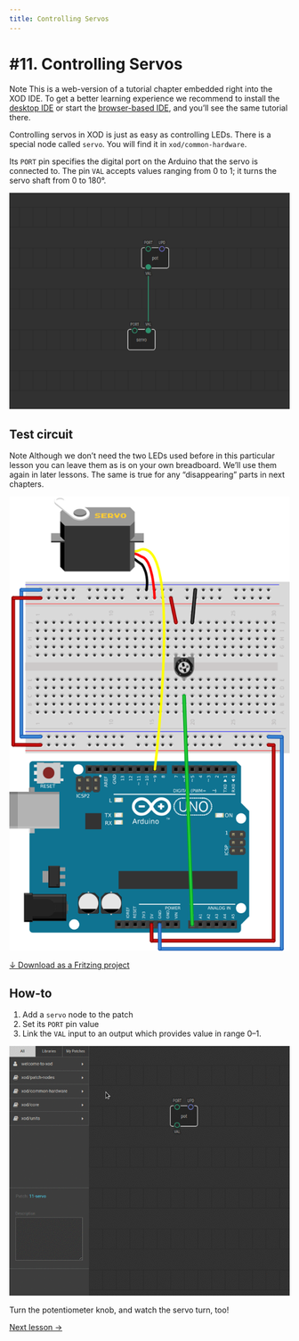 ```yaml
---
title: Controlling Servos
---
```


# #11. Controlling Servos

<div class="ui segment note">
<span class="ui ribbon label">Note</span>
This is a web-version of a tutorial chapter embedded right into the XOD IDE.
To get a better learning experience we recommend to install the
<a href="/downloads/">desktop IDE</a> or start the
<a href="/ide/">browser-based IDE</a>, and you’ll see the same tutorial there.
</div>

Controlling servos in XOD is just as easy as controlling LEDs. There is a
special node called `servo`. You will find it in `xod/common-hardware`.

Its `PORT` pin specifies the digital port on the Arduino that the servo is
connected to. The pin `VAL` accepts values ranging from 0 to 1; it turns the
servo shaft from 0 to 180°.

![Patch](./patch.png)

## Test circuit

<div class="ui segment note">
<span class="ui ribbon label">Note</span>
Although we don’t need the two LEDs used before in this particular lesson you
can leave them as is on your own breadboard. We’ll use them again in later
lessons. The same is true for any “disappearing” parts in next chapters.
</div>

![Circuit](./circuit.fz.png)

[↓ Download as a Fritzing project](./circuit.fzz)

## How-to

1. Add a `servo` node to the patch
2. Set its `PORT` pin value
3. Link the `VAL` input to an output which provides value in range 0–1.

![Screencast](./screencast.gif)

Turn the potentiometer knob, and watch the servo turn, too!

[Next lesson →](../12-help/)
